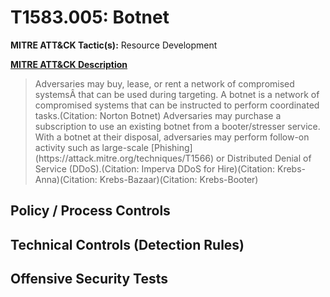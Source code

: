 # T1583.005: Botnet
**MITRE ATT&CK Tactic(s):** Resource Development

**[MITRE ATT&CK Description](https://attack.mitre.org/techniques/T1583/005)**
<blockquote>Adversaries may buy, lease, or rent a network of compromised systemsÂ that can be used during targeting. A botnet is a network of compromised systems that can be instructed to perform coordinated tasks.(Citation: Norton Botnet) Adversaries may purchase a subscription to use an existing botnet from a booter/stresser service. With a botnet at their disposal, adversaries may perform follow-on activity such as large-scale [Phishing](https://attack.mitre.org/techniques/T1566) or Distributed Denial of Service (DDoS).(Citation: Imperva DDoS for Hire)(Citation: Krebs-Anna)(Citation: Krebs-Bazaar)(Citation: Krebs-Booter)</blockquote>

## Policy / Process Controls
## Technical Controls (Detection Rules)

## Offensive Security Tests
